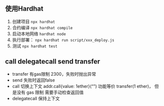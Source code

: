 



## 使用Hardhat

1. 创建项目
``` npx hardhat ```
2. 合约编译
``` npx hardhat compile ```
3. 启动本地网络
```hardhat node ```
4. 执行部署：
```npx hardhat run script/xxx_deploy.js```
5. 测试
```npx hardhat test```

## call delegatecall send transfer
- transfer
有gas限制 2300，失败时抛出异常
- send
失败时返回false
- call
切换上下文
addr.call{value: 1ether}(“”) 功能等价 transfer(1 ether)， 但是没有 gas 限制
需要手动检查返回值
- delegatecall 
保持上下文